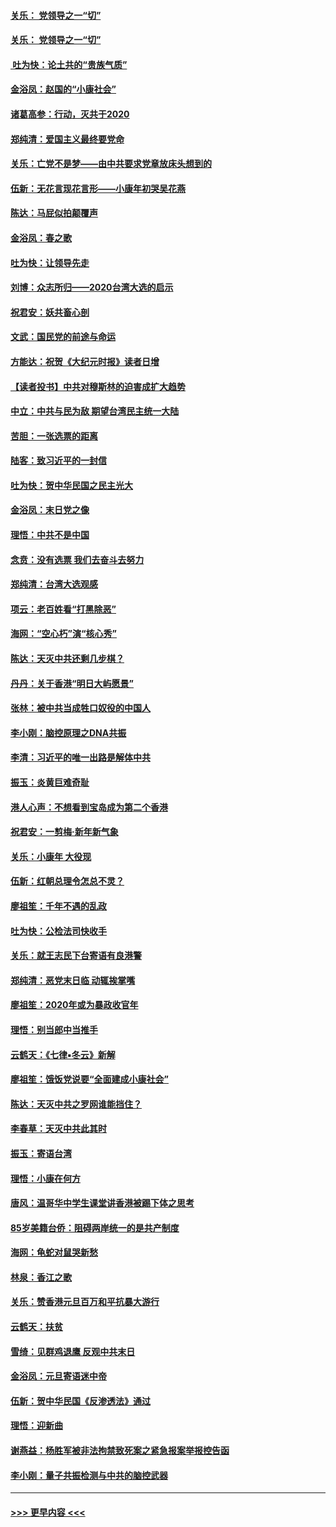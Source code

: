 #### [关乐： 党领导之一“切”](../pages/nsc993/n11805439.md?t=01200222) 
#### [关乐： 党领导之一“切”](../pages/nsc993/n11804505.md?t=01200222) 
#### [ 吐为快：论土共的“贵族气质”](../pages/nsc993/n11804490.md?t=01200222) 
#### [金浴凤：赵国的“小康社会”](../pages/nsc993/n11804452.md?t=01200222) 
#### [诸葛高参：行动，灭共于2020](../pages/nsc993/n11804120.md?t=01200222) 
#### [郑纯清：爱国主义最终要党命](../pages/nsc993/n11802197.md?t=01200222) 
#### [关乐：亡党不是梦——由中共要求党章放床头想到的](../pages/nsc993/n11802156.md?t=01200222) 
#### [伍新：无花言现花言形——小康年初哭吴花燕](../pages/nsc993/n11800044.md?t=01200222) 
#### [陈达：马屁似拍颠覆声](../pages/nsc993/n11800010.md?t=01200222) 
#### [金浴凤：春之歌](../pages/nsc993/n11797687.md?t=01200222) 
#### [吐为快：让领导先走](../pages/nsc993/n11797512.md?t=01200222) 
#### [刘博：众志所归——2020台湾大选的启示](../pages/nsc993/n11796878.md?t=01200222) 
#### [祝君安：妖共畜心剖](../pages/nsc993/n11794273.md?t=01200222) 
#### [文武：国民党的前途与命运](../pages/nsc993/n11794198.md?t=01200222) 
#### [方能达：祝贺《大纪元时报》读者日增](../pages/nsc993/n11793807.md?t=01200222) 
#### [【读者投书】中共对穆斯林的迫害成扩大趋势](../pages/nsc993/n11791371.md?t=01200222) 
#### [中立：中共与民为敌 期望台湾民主统一大陆](../pages/nsc993/n11790392.md?t=01200222) 
#### [苦胆：一张选票的距离](../pages/nsc993/n11788914.md?t=01200222) 
#### [陆客：致习近平的一封信](../pages/nsc993/n11788867.md?t=01200222) 
#### [吐为快：贺中华民国之民主光大](../pages/nsc993/n11788618.md?t=01200222) 
#### [金浴凤：末日党之像](../pages/nsc993/n11787475.md?t=01200222) 
#### [理悟：中共不是中国](../pages/nsc993/n11787463.md?t=01200222) 
#### [念贲：没有选票  我们去奋斗去努力](../pages/nsc993/n11787398.md?t=01200222) 
#### [郑纯清：台湾大选观感](../pages/nsc993/n11786210.md?t=01200222) 
#### [项云：老百姓看“打黑除恶”](../pages/nsc993/n11785398.md?t=01200222) 
#### [海网：“空心朽”演“核心秀”](../pages/nsc993/n11783874.md?t=01200222) 
#### [陈达：天灭中共还剩几步棋？](../pages/nsc993/n11783719.md?t=01200222) 
#### [丹丹：关于香港“明日大屿愿景”](../pages/nsc993/n11783273.md?t=01200222) 
#### [张林：被中共当成牲口奴役的中国人](../pages/nsc993/n11782397.md?t=01200222) 
#### [李小刚：脑控原理之DNA共振](../pages/nsc993/n11780962.md?t=01200222) 
#### [李清：习近平的唯一出路是解体中共](../pages/nsc993/n11780866.md?t=01200222) 
#### [振玉：炎黄巨难奇耻](../pages/nsc993/n11779632.md?t=01200222) 
#### [港人心声：不想看到宝岛成为第二个香港](../pages/nsc993/n11778817.md?t=01200222) 
#### [祝君安：一剪梅‧新年新气象](../pages/nsc993/n11776340.md?t=01200222) 
#### [关乐：小康年 大役现](../pages/nsc993/n11774213.md?t=01200222) 
#### [伍新：红朝总理令怎总不灵？](../pages/nsc993/n11770813.md?t=01200222) 
#### [廖祖笙：千年不遇的乱政](../pages/nsc993/n11770373.md?t=01200222) 
#### [吐为快：公检法司快收手](../pages/nsc993/n11770359.md?t=01200222) 
#### [关乐：就王志民下台寄语有良港警](../pages/nsc993/n11769903.md?t=01200222) 
#### [郑纯清：恶党末日临 动辄挨掌嘴](../pages/nsc993/n11769356.md?t=01200222) 
#### [廖祖笙：2020年或为暴政收官年](../pages/nsc993/n11768216.md?t=01200222) 
#### [理悟：别当郎中当推手](../pages/nsc993/n11768243.md?t=01200222) 
#### [云鹤天：《七律▪冬云》新解](../pages/nsc993/n11768204.md?t=01200222) 
#### [廖祖笙：饿饭党说要“全面建成小康社会”](../pages/nsc993/n11767482.md?t=01200222) 
#### [陈达：天灭中共之罗网谁能挡住？](../pages/nsc993/n11767465.md?t=01200222) 
#### [李春草：天灭中共此其时](../pages/nsc993/n11767452.md?t=01200222) 
#### [振玉：寄语台湾](../pages/nsc993/n11767432.md?t=01200222) 
#### [理悟：小康在何方](../pages/nsc993/n11767394.md?t=01200222) 
#### [唐风：温哥华中学生课堂讲香港被踢下体之思考](../pages/nsc993/n11766848.md?t=01200222) 
#### [85岁美籍台侨：阻碍两岸统一的是共产制度](../pages/nsc993/n11765043.md?t=01200222) 
#### [海网：龟蛇对鼠哭新愁](../pages/nsc993/n11764895.md?t=01200222) 
#### [林泉：香江之歌](../pages/nsc993/n11764415.md?t=01200222) 
#### [关乐：赞香港元旦百万和平抗暴大游行](../pages/nsc993/n11764382.md?t=01200222) 
#### [云鹤天：扶贫](../pages/nsc993/n11764245.md?t=01200222) 
#### [雪绮：见群鸡退鹰  反观中共末日](../pages/nsc993/n11762112.md?t=01200222) 
#### [金浴凤：元旦寄语迷中帝](../pages/nsc993/n11761788.md?t=01200222) 
#### [伍新：贺中华民国《反渗透法》通过](../pages/nsc993/n11761994.md?t=01200222) 
#### [理悟：迎新曲](../pages/nsc993/n11761152.md?t=01200222) 
#### [谢燕益：杨胜军被非法拘禁致死案之紧急报案举报控告函](../pages/nsc993/n11756134.md?t=01200222) 
#### [李小刚：量子共振检测与中共的脑控武器](../pages/nsc993/n11754518.md?t=01200222) 

----
#### [ >>> 更早内容 <<< ](../indexes/nsc993-earlier.md)
